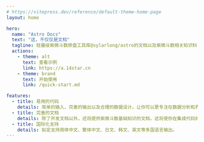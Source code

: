 ```yaml
---
# https://vitepress.dev/reference/default-theme-home-page
layout: home

hero:
  name: "Astro Docs"
  text: "这，不仅仅是文档"
  tagline: 轻量级紫微斗数排盘工具库@sylarlong/astro的文档以及紫微斗数相关知识科普。
  actions:
    - theme: alt
      text: 查看示例
      link: https://a.14star.cn
    - theme: brand
      text: 开始使用
      link: /quick-start.md

features:
  - title: 易用的代码
    details: 简单的输入，完善的输出以及合理的数据设计。让你可以更专注在数据分析和界面设计上。
  - title: 完善的文档
    details: 除了开发文档以外，还将提供紫微斗数基础知识的文档，这将使你在集成代码的时候如虎添翼。
  - title: 国际化支持
    details: 拟定支持简体中文、繁体中文、日文、韩文、英文等多国语言输出。
---
```


